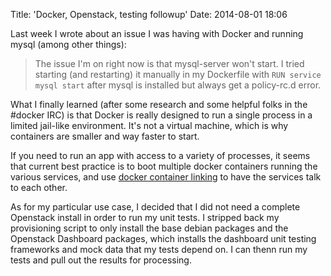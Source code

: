 Title: 'Docker, Openstack, testing followup'
Date: 2014-08-01 18:06

Last week I wrote about an issue I was having with Docker and running mysql (among other things):

>The issue I'm on right now is that mysql-server won't start. I tried starting (and restarting) it manually in my Dockerfile with `RUN service mysql start` after mysql is installed but always get a policy-rc.d error.

What I finally learned (after some research and some helpful folks in the #docker IRC) is that Docker is really designed to run a single process in a limited jail-like environment. It's not a virtual machine, which is why containers are smaller and way faster to start.

If you need to run an app with access to a variety of processes, it seems that current best practice is to boot multiple docker containers running the various services, and use [docker container linking](https://docs.docker.com/userguide/dockerlinks/) to have the services talk to each other.

As for my particular use case, I decided that I did not need a complete Openstack install in order to run my unit tests. I stripped back my provisioning script to only install the base debian packages and the Openstack Dashboard packages, which installs the dashboard unit testing frameworks and mock data that my tests depend on. I can thenn run my tests and pull out the results for processing.